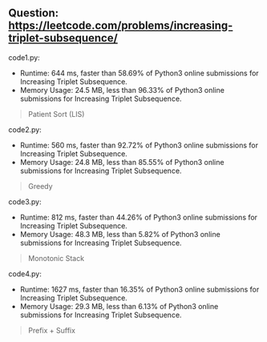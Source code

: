 ## Question: https://leetcode.com/problems/increasing-triplet-subsequence/

code1.py:
* Runtime: 644 ms, faster than 58.69% of Python3 online submissions for Increasing Triplet Subsequence.
* Memory Usage: 24.5 MB, less than 96.33% of Python3 online submissions for Increasing Triplet Subsequence.
> Patient Sort (LIS)

code2.py:
* Runtime: 560 ms, faster than 92.72% of Python3 online submissions for Increasing Triplet Subsequence.
* Memory Usage: 24.8 MB, less than 85.55% of Python3 online submissions for Increasing Triplet Subsequence.
> Greedy

code3.py:
* Runtime: 812 ms, faster than 44.26% of Python3 online submissions for Increasing Triplet Subsequence.
* Memory Usage: 48.3 MB, less than 5.82% of Python3 online submissions for Increasing Triplet Subsequence.
> Monotonic Stack

code4.py:
* Runtime: 1627 ms, faster than 16.35% of Python3 online submissions for Increasing Triplet Subsequence.
* Memory Usage: 29.3 MB, less than 6.13% of Python3 online submissions for Increasing Triplet Subsequence.
> Prefix + Suffix